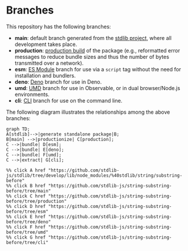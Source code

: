 <!--

@license Apache-2.0

Copyright (c) 2023 The Stdlib Authors.

Licensed under the Apache License, Version 2.0 (the "License");
you may not use this file except in compliance with the License.
You may obtain a copy of the License at

    http://www.apache.org/licenses/LICENSE-2.0

Unless required by applicable law or agreed to in writing, software
distributed under the License is distributed on an "AS IS" BASIS,
WITHOUT WARRANTIES OR CONDITIONS OF ANY KIND, either express or implied.
See the License for the specific language governing permissions and
limitations under the License.

-->

# Branches

This repository has the following branches:

-   **main**: default branch generated from the [stdlib project][stdlib-url], where all development takes place.
-   **production**: [production build][production-url] of the package (e.g., reformatted error messages to reduce bundle sizes and thus the number of bytes transmitted over a network).
-   **esm**: [ES Module][esm-url] branch for use via a `script` tag without the need for installation and bundlers.
-   **deno**: [Deno][deno-url] branch for use in Deno.
-   **umd**: [UMD][umd-url] branch for use in Observable, or in dual browser/Node.js environments.
-   **cli**: [CLI][cli-url] branch for use on the command line.

The following diagram illustrates the relationships among the above branches:

```mermaid
graph TD;
A[stdlib]-->|generate standalone package|B;
B[main] -->|productionize| C[production];
C -->|bundle| D[esm];
C -->|bundle| E[deno];
C -->|bundle| F[umd];
C -->|extract| G[cli];

%% click A href "https://github.com/stdlib-js/stdlib/tree/develop/lib/node_modules/%40stdlib/string/substring-before"
%% click B href "https://github.com/stdlib-js/string-substring-before/tree/main"
%% click C href "https://github.com/stdlib-js/string-substring-before/tree/production"
%% click D href "https://github.com/stdlib-js/string-substring-before/tree/esm"
%% click E href "https://github.com/stdlib-js/string-substring-before/tree/deno"
%% click F href "https://github.com/stdlib-js/string-substring-before/tree/umd"
%% click G href "https://github.com/stdlib-js/string-substring-before/tree/cli"
```

[stdlib-url]: https://github.com/stdlib-js/stdlib/tree/develop/lib/node_modules/%40stdlib/string/substring-before
[production-url]: https://github.com/stdlib-js/string-substring-before/tree/production
[deno-url]: https://github.com/stdlib-js/string-substring-before/tree/deno
[umd-url]: https://github.com/stdlib-js/string-substring-before/tree/umd
[esm-url]: https://github.com/stdlib-js/string-substring-before/tree/esm
[cli-url]: https://github.com/stdlib-js/string-substring-before/tree/cli